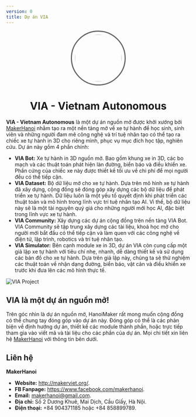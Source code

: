 ```yaml
---
version: 0
title: Dự án VIA
---
```


<div style="text-align: center">
    <img src="/media/via-logo.png" style="width: 8rem; border-radius: 50%; border: 3px solid #636162; padding: 0.5rem">
    <h1 style="display: block">VIA - Vietnam Autonomous</h1>
</div>

**VIA - Vietnam Autonomous** là một dự án nguồn mở được khởi xướng bởi [MakerHanoi](https://www.facebook.com/makerhanoi) nhằm tạo ra một nền tảng mở về xe tự hành để học sinh, sinh viên và những người đam mê công nghệ và trí tuệ nhân tạo có thể tạo ra chiếc xe tự hành in 3D cho riêng mình, phục vụ mục đích học tập, nghiên cứu. Dự án này gồm 4 phần chính:

- **VIA Bot:** Xe tự hành in 3D nguồn mở. Bao gồm khung xe in 3D, các bo mạch và các thuật toán phát hiện làn đường, biển báo và điều khiển xe. Phần cứng của chiếc xe này được thiết kế tối ưu về chi phí để mọi người đều có thể tiếp cận.
- **VIA Dataset:** Bộ dữ liệu mở cho xe tự hành. Dựa trên mô hình xe tự hành đã xây dựng, cộng đồng sẽ đóng góp xây dựng các bộ dữ liệu để phát triển xe tự hành. Dữ liệu luôn là một yếu tố quyết định khi phát triển các thuật toán và mô hình trong lĩnh vực trí tuệ nhân tạo AI. Vì thế, bộ dữ liệu này sẽ là một tài nguyên quý giá cho những người mới học AI, đặc biệt trong lĩnh vực xe tự hành.
- **VIA Community:** Xây dựng các dự án cộng đồng trên nền tảng VIA Bot. VIA Community sẽ tập trung xây dựng các tài liệu, khoá học mở cho người mới bắt đầu có thể tiếp cận và làm quen với các công nghệ về điện tử, lập trình, robotics và trí tuệ nhân tạo.
- **VIA Simulator:** Bên cạnh module xe in 3D, dự án VIA còn cung cấp một giả lập xe tự hành với tiêu chí nhẹ, nhanh, dễ dàng thiết kế và sử dụng các bản đồ cho xe tự hành. Dựa trên giả lập này, chúng ta sẽ thử nghiệm các thuật toán về nhận dạng đường, biển báo, vật cản và điều khiển xe trước khi đưa lên các mô hình thực tế.

![VIA Project](/media/via.jpg)

## VIA là một dự án nguồn mở!

Trên góc nhìn là dự án nguồn mở, HanoiMaker rất mong muốn cộng đồng có thể chung tay đóng góp vào dự án này. Đóng góp có thể là các phản biện về định hướng dự án, thiết kế các module thành phần, hoặc trực tiếp tham gia vào viết mã và tài liệu cho các phần của dự án. Mọi chi tiết xin liên hệ [MakerHanoi](https://www.facebook.com/makerhanoi) với thông tin bên dưới.

## Liên hệ

**MakerHanoi**

- **Website:** <http://makerviet.org/>.
- **FB Fanpage:** <https://www.facebook.com/makerhanoi>.
- **Email:** makerhanoi@gmail.com.
- **Địa chỉ:** Số 2 Dương Khuê, Mai Dịch, Cầu Giấy, Hà Nội.
- **Điện thoại:** +84 904371185 hoặc +84 858899789.

